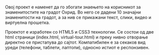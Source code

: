 Овој проект е наменет да го збогати знаењето на корисникот за знаменитостите на градот Охрид.
Во него се дадени 10 значајни знаменитости на градот, а за нив се прикажани текст, слики, видео и виртуелна прошетка.

Проектот е изработен со HTML5 и CSS3 технологии.
Се состои од две html страници (index.html, virtual-tour.html) и преку нивно отворање директно се пристапува до сајтот.
Компатибилен е за секаков вид уреди (телефони, таблети, лаптопи), односно истиот е респонзивен.



